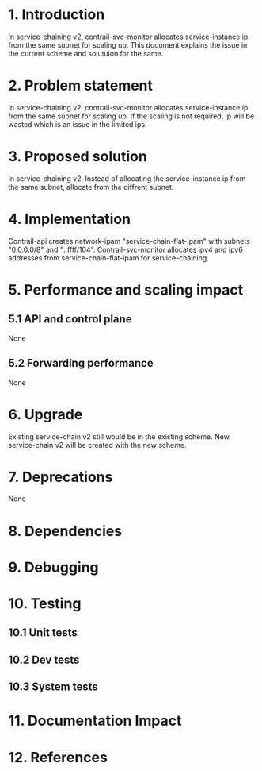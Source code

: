 # 1. Introduction
In service-chaining v2, contrail-svc-monitor allocates service-instance ip from the same subnet for scaling up. This document explains the issue in the current scheme and solutuion for the same.

# 2. Problem statement
In service-chaining v2, contrail-svc-monitor allocates service-instance ip from the same subnet for scaling up. If the scaling is not required, ip will be wasted which is an issue in the limited ips.

# 3. Proposed solution
In service-chaining v2, Instead of allocating the service-instance ip from the same subnet, allocate from the diffrent subnet.

# 4. Implementation
Contrail-api creates network-ipam "service-chain-flat-ipam" with subnets "0.0.0.0/8" and "::ffff/104". Contrail-svc-monitor allocates ipv4 and ipv6 addresses from service-chain-flat-ipam for service-chaining.

# 5. Performance and scaling impact

## 5.1 API and control plane
None

## 5.2 Forwarding performance
None

# 6. Upgrade
  Existing service-chain v2 still would be in the existing scheme.
  New service-chain v2 will be created with the new scheme.

# 7. Deprecations
None

# 8. Dependencies

# 9. Debugging

# 10. Testing
## 10.1 Unit tests
## 10.2 Dev tests
## 10.3 System tests

# 11. Documentation Impact

# 12. References
